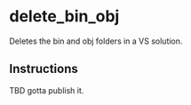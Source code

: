 # delete_bin_obj
Deletes the bin and obj folders in a VS solution.

## Instructions
TBD gotta publish it.
